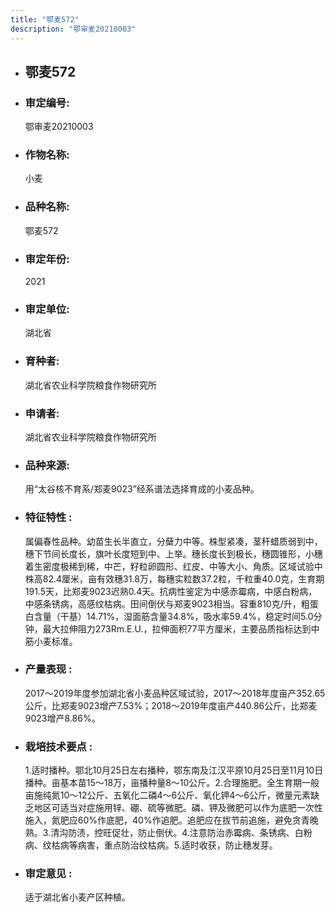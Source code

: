 ```yaml
---
title: "鄂麦572"
description: "鄂审麦20210003"
---
```

* ## 鄂麦572
* ###  审定编号:  
   鄂审麦20210003

*  ### 作物名称:  
   小麦

*   ###  品种名称: 
    鄂麦572

*   ### 审定年份: 
    2021

*   ### 审定单位:  
    湖北省

*   ### 育种者:  
    湖北省农业科学院粮食作物研究所

*   ### 申请者:  
    湖北省农业科学院粮食作物研究所

*   ### 品种来源:  
    用“太谷核不育系/郑麦9023”经系谱法选择育成的小麦品种。

*   ### 特征特性 : 
    属偏春性品种。幼苗生长半直立，分蘖力中等。株型紧凑，茎秆蜡质弱到中，穗下节间长度长，旗叶长度短到中、上举。穗长度长到极长，穗圆锥形，小穗着生密度极稀到稀，中芒，籽粒卵圆形、红皮、中等大小、角质。区域试验中株高82.4厘米，亩有效穗31.8万，每穗实粒数37.2粒，千粒重40.0克，生育期191.5天，比郑麦9023迟熟0.4天。抗病性鉴定为中感赤霉病，中感白粉病，中感条锈病，高感纹枯病。田间倒伏与郑麦9023相当。容重810克/升，粗蛋白含量（干基）14.71%，湿面筋含量34.8%，吸水率59.4%，稳定时间5.0分钟，最大拉伸阻力273Rm.E.U.，拉伸面积77平方厘米，主要品质指标达到中筋小麦标准。

*   ### 产量表现 : 
    2017～2019年度参加湖北省小麦品种区域试验，2017～2018年度亩产352.65公斤，比郑麦9023增产7.53%；2018～2019年度亩产440.86公斤，比郑麦9023增产8.86%。

*   ### 栽培技术要点 : 
    1.适时播种。鄂北10月25日左右播种，鄂东南及江汉平原10月25日至11月10日播种。亩基本苗15～18万，亩播种量8～10公斤。2.合理施肥。全生育期一般亩施纯氮10～12公斤、五氧化二磷4～6公斤、氧化钾4～6公斤，微量元素缺乏地区可适当对症施用锌、硼、硫等微肥。磷、钾及微肥可以作为底肥一次性施入，氮肥应60%作底肥，40%作追肥。追肥应在拔节前追施，避免贪青晚熟。3.清沟防渍，控旺促壮，防止倒伏。4.注意防治赤霉病、条锈病、白粉病、纹枯病等病害，重点防治纹枯病。5.适时收获，防止穗发芽。

*   ### 审定意见 : 
    适于湖北省小麦产区种植。

